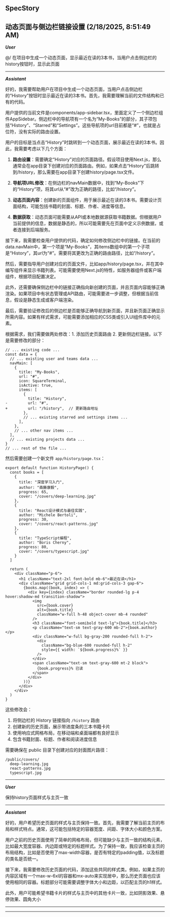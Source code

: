 ## SpecStory

## 动态页面与侧边栏链接设置 (2/18/2025, 8:51:49 AM)

_**User**_

@/
在项目中生成一个动态页面，显示最近在读的3本书，当用户点击侧边栏的history按钮时，显示此页面

---

_**Assistant**_

<think>
好的，我需要帮助用户在项目中生成一个动态页面，当用户点击侧边栏的“History”按钮时显示最近在读的3本书。首先，我需要理解当前的文件结构和已有的代码。

用户提供的当前文件是components/app-sidebar.tsx，里面定义了一个侧边栏组件AppSidebar。侧边栏中的导航项有一个名为“My-Books”的部分，其子项包括“History”、“Starred”和“Settings”。这些导航项的url目前都是“#”，也就是占位符，没有实际的路由设置。

用户的目标是当点击“History”时跳转到一个动态页面，展示最近在读的3本书。因此，我需要考虑以下几个方面：

1. **路由设置**：需要确定“History”对应的页面路径。假设项目使用Next.js，那么通常会在app目录下创建对应的页面路由。例如，如果点击“History”后跳转到/history，那么需要在app目录下创建history/page.tsx文件。

2. **导航项URL修改**：在侧边栏的navMain数据中，找到“My-Books”下的“History”项，将其url从“#”改为正确的路径，比如“/history”。

3. **动态页面内容**：创建新的页面组件，用于展示最近在读的3本书。需要设计页面结构，可能包括书籍的封面、标题、作者、进度等信息。

4. **数据获取**：动态页面可能需要从API或本地数据源获取书籍数据。但根据用户当前提供的信息，数据是静态的，所以可能需要先在页面中定义示例数据，或者连接到后端服务。

接下来，我需要检查用户提供的代码，确定如何修改侧边栏中的链接。在当前的data.navMain中，第一个项是“My-Books”，其items数组中的第一个子项是“History”，其url为“#”。需要将其更改为正确的路由路径，比如“/history”。

然后，需要指导用户创建对应的页面文件，比如app/history/page.tsx，并在其中编写组件来显示书籍列表。可能需要使用Next.js的特性，如服务器组件或客户端组件，根据项目配置决定。

此外，还需要确保侧边栏中的链接正确指向新创建的页面，并且页面内容能够正确渲染。如果项目中有状态管理或API路由，可能需要进一步调整，但根据当前信息，假设是静态生成或客户端渲染。

最后，需要验证修改后的侧边栏是否能够正确导航到新页面，并且新页面正确显示所需内容。如果有样式需求，可能需要添加相应的CSS类或引入UI组件库中的元素。
</think>

根据需求，我们需要做两处修改：1. 添加历史页面路由 2. 更新侧边栏链接。以下是需要修改的部分：

```typescript:components/app-sidebar.tsx
// ... existing code ...
const data = {
  // ... existing user and teams data ...
  navMain: [
    {
      title: "My-Books",
      url: "#",
      icon: SquareTerminal,
      isActive: true,
      items: [
        {
          title: "History",
-         url: "#",
+         url: "/history",  // 更新路由地址
        },
        // ... existing starred and settings items ...
      ],
    },
    // ... other nav items ...
  ],
  // ... existing projects data ...
}
// ... rest of the file ...
```

然后需要创建一个新文件 `app/history/page.tsx`：

```typescript:app/history/page.tsx
export default function HistoryPage() {
  const books = [
    {
      title: "深度学习入门",
      author: "斋藤康毅",
      progress: 65,
      cover: "/covers/deep-learning.jpg"
    },
    {
      title: "React设计模式与最佳实践",
      author: "Michele Bertoli",
      progress: 30,
      cover: "/covers/react-patterns.jpg"
    },
    {
      title: "TypeScript编程",
      author: "Boris Cherny",
      progress: 80,
      cover: "/covers/typescript.jpg"
    }
  ]

  return (
    <div className="p-6">
      <h1 className="text-2xl font-bold mb-6">最近在读</h1>
      <div className="grid grid-cols-1 md:grid-cols-3 gap-6">
        {books.map((book, index) => (
          <div key={index} className="border rounded-lg p-4 hover:shadow-md transition-shadow">
            <img 
              src={book.cover} 
              alt={book.title}
              className="w-full h-48 object-cover mb-4 rounded"
            />
            <h3 className="font-semibold text-lg">{book.title}</h3>
            <p className="text-sm text-gray-600 mb-2">{book.author}</p>
            <div className="w-full bg-gray-200 rounded-full h-2">
              <div 
                className="bg-blue-600 rounded-full h-2" 
                style={{ width: `${book.progress}%` }}
              />
            </div>
            <span className="text-sm text-gray-600 mt-2 block">
              {book.progress}% 已读
            </span>
          </div>
        ))}
      </div>
    </div>
  )
}
```

这些修改会：
1. 将侧边栏的 History 链接指向 `/history` 路由
2. 创建新的历史页面，展示带进度条的三本书籍卡片
3. 使用响应式网格布局，在移动端和桌面端都有良好显示
4. 包含书籍封面、标题、作者和阅读进度信息

需要确保在 public 目录下创建对应的封面图片路径：
```
/public/covers/
  deep-learning.jpg
  react-patterns.jpg
  typescript.jpg
```

---

_**User**_

保持history页面样式与主页一致

---

_**Assistant**_

<think>
好的，用户希望历史页面的样式与主页保持一致。首先，我需要了解当前主页的布局和样式特点。通常，这可能包括特定的容器宽度、间距、字体大小和颜色方案。

用户之前的历史页面使用了简单的网格布局，但可能缺少与主页一致的结构元素，比如最大宽度容器、内边距或特定的标题样式。为了保持一致，我应该检查主页的布局结构，比如是否使用了max-width容器，是否有特定的padding值，以及标题的类名是否统一。

接下来，我需要修改历史页面的代码，添加这些共同的样式类。例如，如果主页的内容区域有一个max-w-6xl的容器和mx-auto来实现居中，那么历史页面也应该使用相同的容器。标题部分可能需要调整字体大小和边距，以匹配主页的h1样式。

此外，用户可能希望书籍卡片的样式与主页中的其他卡片一致，比如阴影效果、悬停效果、圆角大小

---



---


